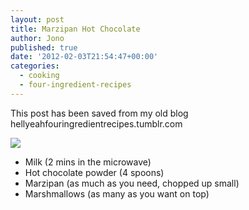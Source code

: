 ```yaml
---
layout: post
title: Marzipan Hot Chocolate
author: Jono
published: true
date: '2012-02-03T21:54:47+00:00'
categories:
  - cooking
  - four-ingredient-recipes
---
```

<p>This post has been saved from my old blog hellyeahfouringredientrecipes.tumblr.com</p><div>
<div><img src="http://ellis.scot/uploads/2012/02/marzipan-hot-chocolate.jpg"/></div>
<ul><li>Milk (2 mins in the microwave)</li>
<li>Hot chocolate powder (4 spoons)</li>
<li>Marzipan (as much as you need, chopped up small)</li>
<li>Marshmallows (as many as you want on top)</li>
</ul></div>

